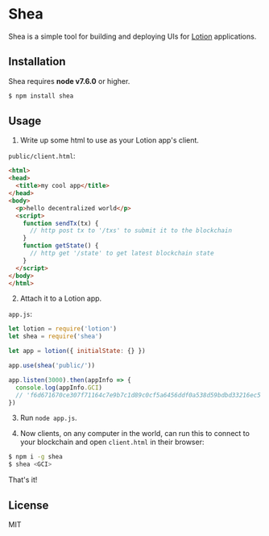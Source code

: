 # Shea

Shea is a simple tool for building and deploying UIs for [Lotion](https://github.com/keppel/lotion) applications.

## Installation

Shea requires __node v7.6.0__ or higher.

```bash
$ npm install shea
```

## Usage

1. Write up some html to use as your Lotion app's client.

`public/client.html`:
```html
<html>
<head>
  <title>my cool app</title>
</head>
<body>
  <p>hello decentralized world</p>
  <script>
    function sendTx(tx) {
      // http post tx to '/txs' to submit it to the blockchain
    }
    function getState() {
      // http get '/state' to get latest blockchain state
    }
  </script>
</body>
</html>
```

2. Attach it to a Lotion app.

`app.js`:
```js
let lotion = require('lotion')
let shea = require('shea')

let app = lotion({ initialState: {} })

app.use(shea('public/'))

app.listen(3000).then(appInfo => {
  console.log(appInfo.GCI)
  // 'f6d671670ce307f71164c7e9b7c1d89c0cf5a6456ddf0a538d59bdbd33216ec5'
})
```

3. Run `node app.js`.

4. Now clients, on any computer in the world, can run this to connect to your blockchain and open `client.html` in their browser:

```bash
$ npm i -g shea
$ shea <GCI>
```

That's it!

## License

MIT


